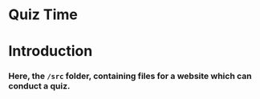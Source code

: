 # Quiz Time
# Introduction
### Here, the `/src` folder, containing files for a website which can conduct a quiz.